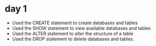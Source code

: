 # day 1

* Used the CREATE statement to create databases and tables
* Used the SHOW statement to view available databases and tables
* Used the ALTER statement to alter the structure of a table
* Used the DROP statement to delete databases and tables.
